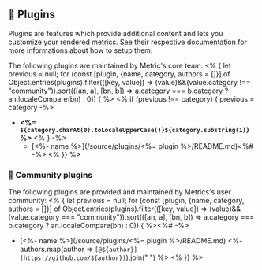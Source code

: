 ## 🧩 Plugins

Plugins are features which provide additional content and lets you customize your rendered metrics.
See their respective documentation for more informations about how to setup them.

The following plugins are maintained by Metric's core team:
<% { let previous = null; for (const [plugin, {name, category, authors = []}] of Object.entries(plugins).filter(([key, value]) => (value)&&(value.category !== "community")).sort(([an, a], [bn, b]) => a.category === b.category ? an.localeCompare(bn) : 0)) { %>
<% if (previous !== category) { previous = category -%>
* **<%= `${category.charAt(0).toLocaleUpperCase()}${category.substring(1)}` %>**
<% } -%>
  * [<%- name %>](/source/plugins/<%= plugin %>/README.md)<%# -%>
<% }} %>

### 🎲 Community plugins

The following plugins are provided and maintained by Metrics's user community:
<% { let previous = null; for (const [plugin, {name, category, authors = []}] of Object.entries(plugins).filter(([key, value]) => (value)&&(value.category === "community")).sort(([an, a], [bn, b]) => a.category === b.category ? an.localeCompare(bn) : 0)) { %><%# -%>
  * [<%- name %>](/source/plugins/<%= plugin %>/README.md) <%- authors.map(author => `[@${author}](https://github.com/${author})`).join(" ") %>
<% }} %>